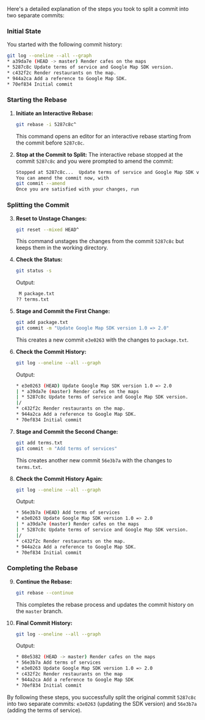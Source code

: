Here's a detailed explanation of the steps you took to split a commit into two separate commits:

### Initial State

You started with the following commit history:
```sh
git log --oneline --all --graph
* a39da7e (HEAD -> master) Render cafes on the maps
* 5287c8c Update terms of service and Google Map SDK version.
* c432f2c Render restaurants on the map.
* 944a2ca Add a reference to Google Map SDK.
* 70ef834 Initial commit
```

### Starting the Rebase

1. **Initiate an Interactive Rebase:**
   ```sh
   git rebase -i 5287c8c^
   ```
   This command opens an editor for an interactive rebase starting from the commit before `5287c8c`.

2. **Stop at the Commit to Split:**
   The interactive rebase stopped at the commit `5287c8c` and you were prompted to amend the commit:
   ```sh
   Stopped at 5287c8c...  Update terms of service and Google Map SDK version.
   You can amend the commit now, with
   git commit --amend
   Once you are satisfied with your changes, run
   ```

### Splitting the Commit

3. **Reset to Unstage Changes:**
   ```sh
   git reset --mixed HEAD^
   ```
   This command unstages the changes from the commit `5287c8c` but keeps them in the working directory.

4. **Check the Status:**
   ```sh
   git status -s
   ```
   Output:
   ```sh
    M package.txt
   ?? terms.txt
   ```

5. **Stage and Commit the First Change:**
   ```sh
   git add package.txt
   git commit -m "Update Google Map SDK version 1.0 => 2.0"
   ```
   This creates a new commit `e3e0263` with the changes to `package.txt`.

6. **Check the Commit History:**
   ```sh
   git log --oneline --all --graph
   ```
   Output:
   ```sh
   * e3e0263 (HEAD) Update Google Map SDK version 1.0 => 2.0
   | * a39da7e (master) Render cafes on the maps
   | * 5287c8c Update terms of service and Google Map SDK version.
   |/
   * c432f2c Render restaurants on the map.
   * 944a2ca Add a reference to Google Map SDK.
   * 70ef834 Initial commit
   ```

7. **Stage and Commit the Second Change:**
   ```sh
   git add terms.txt
   git commit -m "Add terms of services"
   ```
   This creates another new commit `56e3b7a` with the changes to `terms.txt`.

8. **Check the Commit History Again:**
   ```sh
   git log --oneline --all --graph
   ```
   Output:
   ```sh
   * 56e3b7a (HEAD) Add terms of services
   * e3e0263 Update Google Map SDK version 1.0 => 2.0
   | * a39da7e (master) Render cafes on the maps
   | * 5287c8c Update terms of service and Google Map SDK version.
   |/
   * c432f2c Render restaurants on the map.
   * 944a2ca Add a reference to Google Map SDK.
   * 70ef834 Initial commit
   ```

### Completing the Rebase

9. **Continue the Rebase:**
   ```sh
   git rebase --continue
   ```
   This completes the rebase process and updates the commit history on the `master` branch.

10. **Final Commit History:**
    ```sh
    git log --oneline --all --graph
    ```
    Output:
    ```sh
    * 08e5382 (HEAD -> master) Render cafes on the maps
    * 56e3b7a Add terms of services
    * e3e0263 Update Google Map SDK version 1.0 => 2.0
    * c432f2c Render restaurants on the map
    * 944a2ca Add a reference to Google Map SDK
    * 70ef834 Initial commit
    ```

By following these steps, you successfully split the original commit `5287c8c` into two separate commits: `e3e0263` (updating the SDK version) and `56e3b7a` (adding the terms of service).